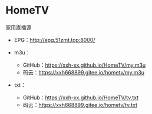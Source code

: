 # HomeTV
 家用直播源

-  EPG：http://epg.51zmt.top:8000/
-  m3u：
   - GitHub：https://xxh-xx.github.io/HomeTV/my.m3u
   - 码云：https://xxh668899.gitee.io/hometv/my.m3u

- txt：
  - GitHub：https://xxh-xx.github.io/HomeTV/tv.txt
  - 码云：https://xxh668899.gitee.io/hometv/tv.txt